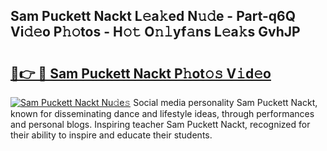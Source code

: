 ## Sam Puckett Nackt L𝚎a𝚔ed N𝚞𝚍e - Part-q6Q Vi𝚍𝚎o P𝚑𝚘tos - H𝚘𝚝 O𝚗𝚕yf𝚊ns L𝚎a𝚔s GvhJP

# <h2><a href="http://kfb69ci.oniu.top/?m=Sam+Puckett+Nackt">🔗👉 🔴 Sam Puckett Nackt P𝚑ot𝚘𝚜 V𝚒d𝚎o</a></h2>

[![Sam Puckett Nackt Nu𝚍e𝚜](https://i.imgur.com/0qMVB7G.gif)](http://kfb69ci.oniu.top/?m=Sam+Puckett+Nackt)
Social media personality Sam Puckett Nackt, known for disseminating dance and lifestyle ideas, through performances and personal blogs. Inspiring teacher Sam Puckett Nackt, recognized for their ability to inspire and educate their students.  
